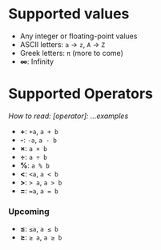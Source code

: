 # Supported values

- Any integer or floating-point values
- ASCII letters: `a` → `z`, `A` → `Z`
- Greek letters: `π` (more to come)
- **∞**: Infinity

# Supported Operators

*How to read: [operator]: ...examples*

- **+**: `+a`, `a + b`
- **-**: `-a`, `a - b`
- **×**: `a × b`
- **÷**: `a ÷ b` 
- **%**: `a % b`
- **<**: `<a`, `a < b`
- **>**: `> a`, `a > b`
- **=**: `=a`, `a = b`

### Upcoming

- **≤**: `≤a`, `a ≤ b`
- **≥**: `≥ a`, `a ≥ b`
